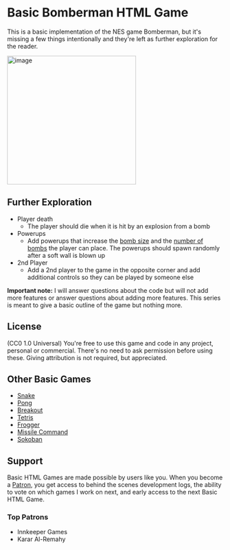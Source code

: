 # Basic Bomberman HTML Game

This is a basic implementation of the NES game Bomberman, but it's missing a few things intentionally and they're left as further exploration for the reader.

<img width="300" alt="image" src="https://user-images.githubusercontent.com/2433219/94984421-031cdd80-0509-11eb-86e1-a264937d5c73.png">

## Further Exploration

- Player death
  - The player should die when it is hit by an explosion from a bomb
- Powerups
  - Add powerups that increase the [bomb size](https://bomberman.fandom.com/wiki/Fire) and the [number of bombs](https://bomberman.fandom.com/wiki/Bomb_Up) the player can place. The powerups should spawn randomly after a soft wall is blown up
- 2nd Player
  - Add a 2nd player to the game in the opposite corner and add additional controls so they can be played by someone else
  
**Important note:** I will answer questions about the code but will not add more features or answer questions about adding more features. This series is meant to give a basic outline of the game but nothing more.
  
## License

(CC0 1.0 Universal) You're free to use this game and code in any project, personal or commercial. There's no need to ask permission before using these. Giving attribution is not required, but appreciated.

## Other Basic Games

- [Snake](https://gist.github.com/straker/ff00b4b49669ad3dec890306d348adc4)
- [Pong](https://gist.github.com/straker/81b59eecf70da93af396f963596dfdc5)
- [Breakout](https://gist.github.com/straker/98a2aed6a7686d26c04810f08bfaf66b)
- [Tetris](https://gist.github.com/straker/3c98304f8a6a9174efd8292800891ea1)
- [Frogger](https://gist.github.com/straker/82a4368849cbd441b05bd6a044f2b2d3)
- [Missile Command](https://gist.github.com/straker/afc4e2a30b6df772a5f9f6ef01751d41)
- [Sokoban](https://gist.github.com/straker/2fddb507d4bb6bec54ea2fdb022d020c)

## Support

Basic HTML Games are made possible by users like you. When you become a [Patron](https://www.patreon.com/straker), you get access to behind the scenes development logs, the ability to vote on which games I work on next, and early access to the next Basic HTML Game.

### Top Patrons

- Innkeeper Games
- Karar Al-Remahy